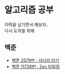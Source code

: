 # 알고리즘 공부
이력을 남기면서 해보자..<br>
다시 도약을 위해

## 백준
* [백준 2579번 : 사다리 타기](./src/main/java/com/backjoon/dynamic/p2579)
* [백준 11726번 : 2xn 타일링](./src/main/java/com/backjoon/dynamic/p11726)
